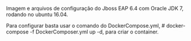 Imagem e arquivos de configuração do Jboss EAP 6.4 com Oracle JDK 7, rodando no ubuntu 16.04.

Para configurar basta usar o comando do DockerCompose.yml, # docker-compose -f DockerComposer.yml up -d, para criar o container.